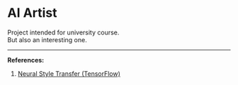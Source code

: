 # AI Artist  

Project intended for university course.  
But also an interesting one.  

------

**References:**  
1. [Neural Style Transfer (TensorFlow)](https://www.tensorflow.org/tutorials/generative/style_transfer)  